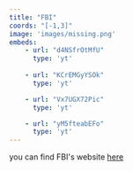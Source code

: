 ```yaml
---
title: "FBI"
coords: "[-1,3]"
image: 'images/missing.png'
embeds: 
    - url: "d4NSfrOtMfU"
      type: 'yt'
    
    - url: "KCrEMGyYSOk"
      type: 'yt'

    - url: "Vx7UGX72Pic"
      type: 'yt'

    - url: "yM5fteabEFo"
      type: 'yt'
---
```



you can find FBI's website [here](https://www.fbi.gov/)